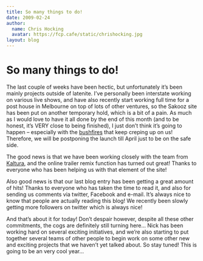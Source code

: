 ```yaml
---
title: So many things to do!
date: 2009-02-24
author:
  name: Chris Hocking
  avatar: https://fcp.cafe/static/chrishocking.jpg
layout: blog
---
```

# So many things to do!

The last couple of weeks have been hectic, but unfortunately it’s been mainly projects outside of latenite. I’ve personally been interstate working on various live shows, and have also recently start working full time for a post house in Melbourne on top of lots of other ventures, so the Sakooz site has been put on another temporary hold, which is a bit of a pain. As much as I would love to have it all done by the end of this month (and to be honest, it’s VERY close to being finished), I just don’t think it’s going to happen – especially with the [bushfires](http://news.ninemsn.com.au/national/755947/fire-may-threaten-melbourne-homes-cfa "Bushfire destroys outer Melbourne home") that keep creping up on us! Therefore, we will be postponing the launch till April just to be on the safe side.

The good news is that we have been working closely with the team from [Kaltura](http://www.kaltura.com "Kaltura"), and the online trailer remix function has turned out great! Thanks to everyone who has been helping us with that element of the site!

Also good news is that our last blog entry has been getting a great amount of hits! Thanks to everyone who has taken the time to read it, and also for sending us comments via twitter, Facebook and e-mail. It’s always nice to know that people are actually reading this blog! We recently been slowly getting more followers on twitter which is always nice!

And that’s about it for today! Don’t despair however, despite all these other commitments, the cogs are definitely still turning here… Nick has been working hard on several exciting initiatives, and we’re also starting to put together several teams of other people to begin work on some other new and exciting projects that we haven’t yet talked about. So stay tuned! This is going to be an very cool year…